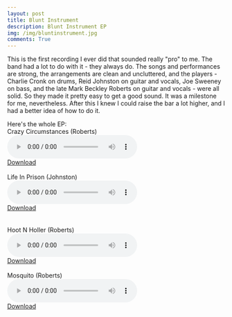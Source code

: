 ```yaml
---
layout: post
title: Blunt Instrument
description: Blunt Instrument EP
img: /img/bluntinstrument.jpg
comments: True
---
```

This is the first recording I ever did that sounded really "pro" to me. The band had a lot to do with it - they always do. The songs and performances are strong, the arrangements are clean and uncluttered, and the players - Charlie Cronk on drums, Reid Johnston on guitar and vocals, Joe Sweeney on bass, and the late Mark Beckley Roberts on guitar and vocals - were all solid. So they made it pretty easy to get a good sound. It was a milestone for me, nevertheless. After this I knew I could raise the bar a lot higher, and I had a better idea of how to do it. 

Here's the whole EP:
<br>
Crazy Circumstances (Roberts)<br>
<audio controls>
  <source src="/audio/01_CrazyCircumstances.aac" type="audio/mp4; codecs=mp4a.40.5">
  Your browser does not support the audio tag.
</audio>
<br><a href="/audio/01_CrazyCircumstances.aac">Download</a>	
<br><br>
Life In Prison (Johnston)<br>
<audio controls>
  <source src="/audio/02_LifeInPrison.aac" type="audio/mp4; codecs=mp4a.40.5">
  Your browser does not support the audio tag.
</audio>
<br><a href="/audio/02_LifeInPrison.aac">Download</a>	
<br><br>
Hoot N Holler (Roberts)<br>
<audio controls>
  <source src="/audio/03_HootNHoller.aac" type="audio/mp4; codecs=mp4a.40.5">
  Your browser does not support the audio tag.
</audio>
<br><a href="/audio/03_HootNHoller.aac">Download</a>
<br><br>
Mosquito (Roberts)<br>
<audio controls>
  <source src="/audio/04_Mosquito.aac" type="audio/mp4; codecs=mp4a.40.5">
  Your browser does not support the audio tag.
</audio>
<br><a href="/audio/04_Mosquito.aac">Download</a>

